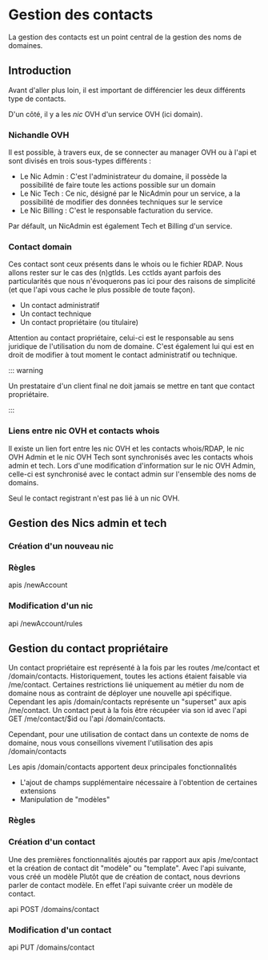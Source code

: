 # Gestion des contacts

La gestion des contacts est un point central de la gestion des noms de domaines. 


## Introduction

Avant d'aller plus loin, il est important de différencier les deux différents type de contacts.

D'un côté, il y a les *nic* OVH d'un service OVH (ici domain). 

### Nichandle OVH

Il est possible, à travers eux, de se connecter au manager OVH ou à l'api et sont divisés en trois sous-types différents :

- Le Nic Admin : C'est l'administrateur du domaine, il possède la possibilité de faire toute les actions possible sur un domain
- Le Nic Tech : Ce nic, désigné par le NicAdmin pour un service, a la possibilité de modifier des données techniques sur le service
- Le Nic Billing : C'est le responsable facturation du service.  

Par défault, un NicAdmin est également Tech et Billing d'un service.


### Contact domain

Ces contact sont ceux présents dans le whois ou le fichier RDAP.
Nous allons rester sur le cas des (n)gtlds. Les cctlds ayant parfois des particularités que nous n'évoquerons pas ici pour des raisons de simplicité (et que l'api vous cache le plus possible de toute façon).


- Un contact administratif
- Un contact technique
- Un contact propriétaire (ou titulaire)

Attention au contact propriétaire, celui-ci est le responsable au sens juridique de l'utilisation du nom de domaine. C'est également lui qui est en droit de modifier à tout moment le contact administratif ou technique.

::: warning 

Un prestataire d'un client final ne doit jamais se mettre en tant que contact propriétaire.

:::

### Liens entre nic OVH et contacts whois

Il existe un lien fort entre les nic OVH et les contacts whois/RDAP, le nic OVH Admin et le nic OVH Tech sont synchronisés avec les contacts whois admin et tech. Lors d'une modification d'information sur le nic OVH Admin, celle-ci est synchronisé avec le contact admin sur l'ensemble des noms de domains.

Seul le contact registrant n'est pas lié à un nic OVH.


## Gestion des Nics admin et tech

### Création d'un nouveau nic

### Règles

apis /newAccount

### Modification d'un nic

api /newAccount/rules


## Gestion du contact propriétaire

Un contact propriétaire est représenté à la fois par les routes /me/contact et /domain/contacts.
Historiquement, toutes les actions étaient faisable via /me/contact. Certaines restrictions lié uniquement au métier du nom de domaine nous as contraint de déployer une nouvelle api spécifique. Cependant les apis /domain/contacts représente un "superset" aux apis /me/contact. 
Un contact peut à la fois être récupéer via son id avec l'api GET /me/contact/$id ou l'api /domain/contacts.

Cependant, pour une utilisation de contact dans un contexte de noms de domaine, nous vous conseillons vivement l'utilisation des apis /domain/contacts

Les apis /domain/contacts apportent deux principales fonctionnalités

- L'ajout de champs supplémentaire nécessaire à l'obtention de certaines extensions
- Manipulation de "modèles" 


### Règles

### Création d'un contact

Une des premières fonctionnalités ajoutés par rapport aux apis /me/contact et la création de contact dit "modèle" ou "template".
Avec l'api suivante, vous créé un modèle
Plutôt que de création de contact, nous devrions parler de contact modèle. En effet l'api suivante créer un modèle de contact. 

api POST /domains/contact

### Modification d'un contact

api PUT /domains/contact



